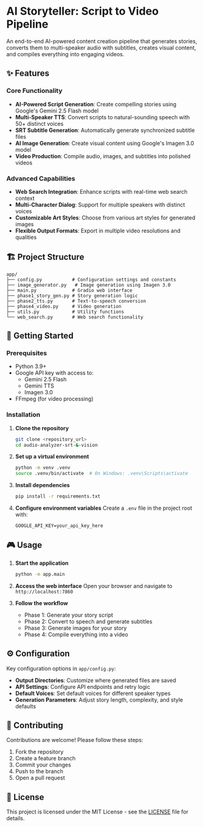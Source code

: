 # AI Storyteller: Script to Video Pipeline

An end-to-end AI-powered content creation pipeline that generates stories, converts them to multi-speaker audio with subtitles, creates visual content, and compiles everything into engaging videos.

## ✨ Features

### Core Functionality
- **AI-Powered Script Generation**: Create compelling stories using Google's Gemini 2.5 Flash model
- **Multi-Speaker TTS**: Convert scripts to natural-sounding speech with 50+ distinct voices
- **SRT Subtitle Generation**: Automatically generate synchronized subtitle files
- **AI Image Generation**: Create visual content using Google's Imagen 3.0 model
- **Video Production**: Compile audio, images, and subtitles into polished videos

### Advanced Capabilities
- **Web Search Integration**: Enhance scripts with real-time web search context
- **Multi-Character Dialog**: Support for multiple speakers with distinct voices
- **Customizable Art Styles**: Choose from various art styles for generated images
- **Flexible Output Formats**: Export in multiple video resolutions and qualities

## 🏗️ Project Structure

```
app/
├── config.py           # Configuration settings and constants
├── image_generator.py   # Image generation using Imagen 3.0
├── main.py             # Gradio web interface
├── phase1_story_gen.py # Story generation logic
├── phase2_tts.py       # Text-to-speech conversion
├── phase4_video.py     # Video generation
├── utils.py            # Utility functions
└── web_search.py       # Web search functionality
```

## 🚀 Getting Started

### Prerequisites
- Python 3.9+
- Google API key with access to:
  - Gemini 2.5 Flash
  - Gemini TTS
  - Imagen 3.0
- FFmpeg (for video processing)

### Installation

1. **Clone the repository**
   ```bash
   git clone <repository_url>
   cd audio-analyzer-srt-&-vision
   ```

2. **Set up a virtual environment**
   ```bash
   python -m venv .venv
   source .venv/bin/activate  # On Windows: .venv\Scripts\activate
   ```

3. **Install dependencies**
   ```bash
   pip install -r requirements.txt
   ```

4. **Configure environment variables**
   Create a `.env` file in the project root with:
   ```
   GOOGLE_API_KEY=your_api_key_here
   ```

## 🎮 Usage

1. **Start the application**
   ```bash
   python -m app.main
   ```

2. **Access the web interface**
   Open your browser and navigate to `http://localhost:7860`

3. **Follow the workflow**
   - Phase 1: Generate your story script
   - Phase 2: Convert to speech and generate subtitles
   - Phase 3: Generate images for your story
   - Phase 4: Compile everything into a video

## ⚙️ Configuration

Key configuration options in `app/config.py`:

- **Output Directories**: Customize where generated files are saved
- **API Settings**: Configure API endpoints and retry logic
- **Default Voices**: Set default voices for different speaker types
- **Generation Parameters**: Adjust story length, complexity, and style defaults

## 🤝 Contributing

Contributions are welcome! Please follow these steps:
1. Fork the repository
2. Create a feature branch
3. Commit your changes
4. Push to the branch
5. Open a pull request

## 📄 License

This project is licensed under the MIT License - see the [LICENSE](LICENSE) file for details.
